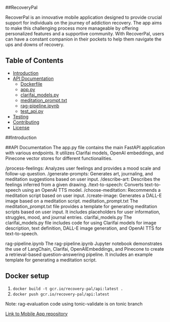 ##RecoveryPal 

RecoverPal is an innovative mobile application designed to provide crucial support for individuals on the journey of addiction recovery. 
The app aims to make this challenging process more manageable by offering personalized features and a supportive community. 
With RecoverPal, users can have a constant companion in their pockets to help them navigate the ups and downs of recovery.
## Table of Contents

- [Introduction](#introduction)
- [API Documentation](#api-documentation)
  - [Dockerfile](#dockerfile)
  - [app.py](#apppy)
  - [clarifai_models.py](#clarifaimodelspy)
  - [meditation_prompt.txt](#meditationprompttxt)
  - [rag-pipeline.ipynb](#ragpipelineipynb)
  - [test_api.py](#testapipy)
- [Testing](#testing)
- [Contributing](#contributing)
- [License](#license)

##Introduction

##API Documentation
The app.py file contains the main FastAPI application with various endpoints. It utilizes Clarifai models, OpenAI embeddings, and Pinecone vector stores for different functionalities.

/process-feelings: Analyzes user feelings and provides a mood scale and follow-up question.
/generate-prompts: Generates art, journaling, and meditation suggestions based on user input.
/describe-art: Describes the feelings inferred from a given drawing.
/text-to-speech: Converts text-to-speech using an OpenAI TTS model.
/choose-meditation: Recommends a meditation script based on user input.
/create-image: Generates a DALL-E image based on a meditation script.
meditation_prompt.txt
The meditation_prompt.txt file provides a template for generating meditation scripts based on user input. It includes placeholders for user information, struggles, mood, and journal entries.
clarifai_models.py
The clarifai_models.py file includes code for using Clarifai models for image description, text definition, DALL-E image generation, and OpenAI TTS for text-to-speech.

rag-pipeline.ipynb
The rag-pipeline.ipynb Jupyter notebook demonstrates the use of LangChain, Clarifai, OpenAIEmbeddings, and Pinecone to create a retrieval-based question-answering pipeline. It includes an example template for generating a meditation script.

## Docker setup
1. `docker build -t gcr.io/recovery-pal/api:latest .`
2. `docker push gcr.io/recovery-pal/api:latest`

Note: rag-evaluation code using tonic-validate is on tonic branch

[Link to Mobile App repository](https://github.com/Louisljz/RecoveryPal-App)
